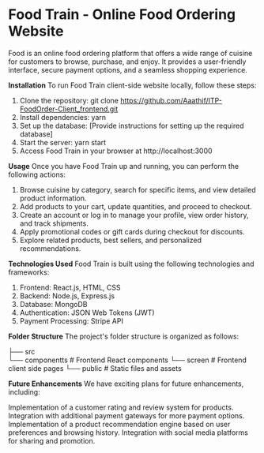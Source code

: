 # Food Train - Online Food Ordering Website
Food is an online food ordering platform that offers a wide range of cuisine for customers to browse, purchase, and enjoy. It provides a user-friendly interface, secure payment options, and a seamless shopping experience.

**Installation**
To run Food Train client-side website locally, follow these steps:

  1. Clone the repository: git clone https://github.com/Aaathif/ITP-FoodOrder-Client_frontend.git
  2. Install dependencies: yarn
  3. Set up the database: [Provide instructions for setting up the required database]
  4. Start the server: yarn start
  5. Access Food Train in your browser at http://localhost:3000

**Usage**
Once you have Food Train up and running, you can perform the following actions:

  1. Browse cuisine by category, search for specific items, and view detailed product information.
  2. Add products to your cart, update quantities, and proceed to checkout.
  3. Create an account or log in to manage your profile, view order history, and track shipments.
  4. Apply promotional codes or gift cards during checkout for discounts.
  5. Explore related products, best sellers, and personalized recommendations.

**Technologies Used**
Food Train is built using the following technologies and frameworks:

  1. Frontend: React.js, HTML, CSS
  2. Backend: Node.js, Express.js
  3. Database: MongoDB
  4. Authentication: JSON Web Tokens (JWT)
  5. Payment Processing: Stripe API

**Folder Structure**
The project's folder structure is organized as follows:

├── src      
    └── componentts    # Frontend React components
    └── screen         # Frontend client side pages 
└── public             # Static files and assets

**Future Enhancements**
We have exciting plans for future enhancements, including:

  Implementation of a customer rating and review system for products.
  Integration with additional payment gateways for more payment options.
  Implementation of a product recommendation engine based on user preferences and browsing history.
  Integration with social media platforms for sharing and promotion.

